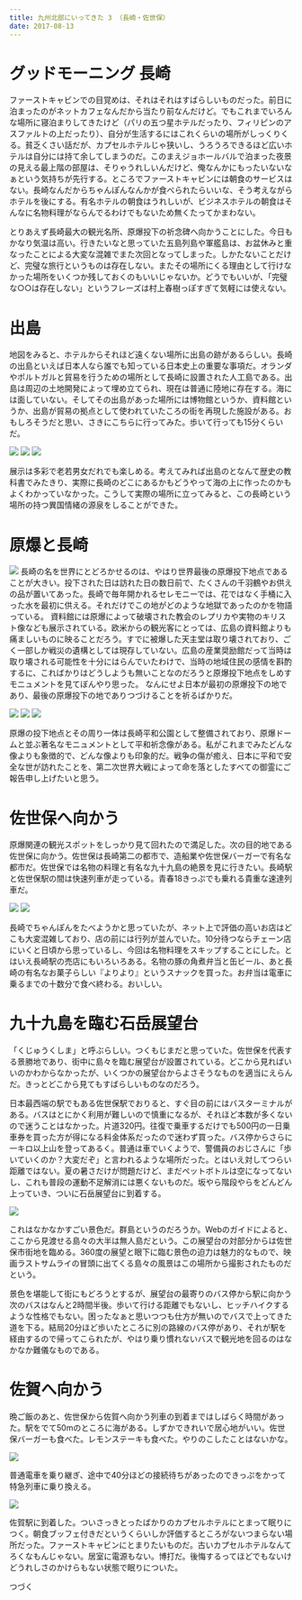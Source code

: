 ```yaml
---
title: 九州北部にいってきた 3 （長崎・佐世保）
date: 2017-08-13
---
```


# グッドモーニング 長崎

ファーストキャビンでの目覚めは、それはそれはすばらしいものだった。前日に泊まったのがネットカフェなんだから当たり前なんだけど。でもこれまでいろんな場所に寝泊まりしてきたけど（パリの五つ星ホテルだったり、フィリピンのアスファルトの上だったり）、自分が生活するにはこれくらいの場所がしっくりくる。貧乏くさい話だが、カプセルホテルじゃ狭いし、うろうろできるほど広いホテルは自分には持て余してしまうのだ。このまえジョホールバルで泊まった夜景の見える最上階の部屋は、そりゃうれしいんだけど、俺なんかにもったいないなぁという気持ちが先行する。ところでファーストキャビンには朝食のサービスはない。長崎なんだからちゃんぽんなんかが食べられたらいいな、そう考えながらホテルを後にする。有名ホテルの朝食はうれしいが、ビジネスホテルの朝食はそんなに名物料理がならんでるわけでもないため無くたってかまわない。

とりあえず長崎最大の観光名所、原爆投下の祈念碑へ向かうことにした。今日もかなり気温は高い。行きたいなと思っていた五島列島や軍艦島は、お盆休みと重なったことによる大変な混雑でまた次回となってしまった。しかたないことだけど、完璧な旅行というものは存在しない。またその場所にくる理由として行けなかった場所をいくつか残しておくのもいいじゃないか。どうでもいいが、「完璧な○○は存在しない」というフレーズは村上春樹っぽすぎて気軽には使えない。

# 出島
地図をみると、ホテルからそれほど遠くない場所に出島の跡があるらしい。長崎の出島といえば日本人なら誰でも知っている日本史上の重要な事項だ。オランダやポルトガルと貿易を行うための場所として長崎に設置された人工島である。出島は周辺の土地開発によって埋め立てられ、現在は普通に陸地に存在する。海には面していない。そしてその出島があった場所には博物館というか、資料館というか、出島が貿易の拠点として使われていたころの街を再現した施設がある。おもしろそうだと思い、さきにこちらに行ってみた。歩いて行っても15分くらいだ。

![](https://photos.xar.sh/35756689253_7205de462f_h.jpg)
![](https://photos.xar.sh/36169405410_d09bb640c8_h.jpg)
![](https://photos.xar.sh/35756690243_92a41d40fa_h.jpg)

展示は多彩で老若男女だれでも楽しめる。考えてみれば出島のとなんて歴史の教科書でみたきり、実際に長崎のどこにあるかもどうやって海の上に作ったのかもよくわかっていなかった。こうして実際の場所に立ってみると、この長崎という場所の持つ異国情緒の源泉をしることができた。

# 原爆と長崎
![](https://photos.xar.sh/36397689222_d3cf838c3d_b.jpg)
長崎の名を世界にとどろかせるのは、やはり世界最後の原爆投下地点であることが大きい。投下された日は訪れた日の数日前で、たくさんの千羽鶴やお供えの品が置いてあった。長崎で毎年開かれるセレモニーでは、花ではなく手桶に入った水を最初に供える。それだけでこの地がどのような地獄であったのかを物語っている。
資料館には原爆によって破壊された教会のレプリカや実物のキリスト像なども展示されている。欧米からの観光客にとっては、広島の資料館よりも痛ましいものに映ることだろう。すでに被爆した天主堂は取り壊されており、ごく一部しか戦災の遺構としては現存していない。広島の産業奨励館だって当時は取り壊される可能性を十分にはらんでいたわけで、当時の地域住民の感情を斟酌するに、こればかりはどうしようも無いことなのだろうと原爆投下地点をしめすモニュメントを見てぼんやり思った。
なんにせよ日本が最初の原爆投下の地であり、最後の原爆投下の地でありつづけることを祈るばかりだ。

![](https://photos.xar.sh/36427902311_66a630d22c_h.jpg)
![](https://photos.xar.sh/36427906801_faa422f48a_h.jpg)
![](https://photos.xar.sh/36169421160_5b22deb5ce_h.jpg)

原爆の投下地点とその周り一体は長崎平和公園として整備されており、原爆ドームと並ぶ著名なモニュメントとして平和祈念像がある。私がこれまでみたどんな像よりも象徴的で、どんな像よりも印象的だ。戦争の傷が癒え、日本に平和で安全な世が訪れたことを、第二次世界大戦によって命を落としたすべての御霊にご報告申し上げたいと思う。

# 佐世保へ向かう
原爆関連の観光スポットをしっかり見て回れたので満足した。次の目的地である佐世保に向かう。佐世保は長崎第二の都市で、造船業や佐世保バーガーで有名な都市だ。佐世保では名物の料理と有名な九十九島の絶景を見に行きたい。長崎駅と佐世保駅の間は快速列車が走っている。青春18きっぷでも乗れる貴重な速達列車だ。

![](https://photos.xar.sh/36169432080_feb314cd46_b.jpg)
![](https://photos.xar.sh/36427914611_109baa1204_b.jpg)

長崎でちゃんぽんをたべようかと思っていたが、ネット上で評価の高いお店はどこも大変混雑しており、店の前には行列が並んでいた。10分待つならチェーン店にいくと日頃から思っているし、今回は名物料理をスキップすることにした。とはいえ長崎駅の売店にもいろいろある。名物の豚の角煮弁当と缶ビール、あと長崎の有名なお菓子らしい『よりより』というスナックを買った。お弁当は電車に乗るまでの十数分で食べ終わる。おいしい。

# 九十九島を臨む石岳展望台
「くじゅうくしま」と呼ぶらしい。つくもじまだと思っていた。佐世保を代表する景勝地であり、街中に島々を臨む展望台が設置されている。どこから見ればいいのかわからなかったが、いくつかの展望台からよさそうなものを適当にえらんだ。きっとどこから見てもすばらしいものなのだろう。

日本最西端の駅でもある佐世保駅でおりると、すぐ目の前にはバスターミナルがある。バスはとにかく利用が難しいので慎重になるが、それほど本数が多くないので迷うことはなかった。片道320円。往復で乗車するだけでも500円の一日乗車券を買った方が得になる料金体系だったので迷わず買った。バス停からさらに一キロ以上山を登ってあるく。普通は車でいくようで、警備員のおじさんに「歩いていくのか？大変だぞ」と言われるような場所だった。とはいえ対してつらい距離ではない。夏の暑さだけが問題だけど、まだペットボトルは空になってないし、これも普段の運動不足解消には悪くないものだ。坂やら階段やらをどんどん上っていき、ついに石岳展望台に到着する。

![](https://photos.xar.sh/35731166924_44af789ef0_h.jpg)

これはなかなかすごい景色だ。群島というのだろうか。Webのガイドによると、ここから見渡せる島々の大半は無人島だという。この展望台の対部分からは佐世保市街地を臨める。360度の展望と眼下に臨む景色の迫力は魅力的なもので、映画ラストサムライの冒頭に出てくる島々の風景はこの場所から撮影されたものだという。

景色を堪能して街にもどろうとするが、展望台の最寄りのバス停から駅に向かう次のバスはなんと2時間半後。歩いて行ける距離でもないし、ヒッチハイクするような性格でもない。困ったなぁと思いつつも仕方が無いのでバスで上ってきた道を下る。結局20分ほど歩いたところに別の路線のバス停があり、それが駅を経由するので帰ってこられたが、やはり乗り慣れないバスで観光地を回るのはなかなか難儀なものである。

# 佐賀へ向かう
晩ご飯のあと、佐世保から佐賀へ向かう列車の到着まではしばらく時間があった。駅をでて50mのところに海がある。しずかできれいで居心地がいい。佐世保バーガーも食べた。レモンステーキも食べた。やりのこしたことはないかな。

![](https://photos.xar.sh/35756721153_39cf987467_h.jpg)

普通電車を乗り継ぎ、途中で40分ほどの接続待ちがあったのできっぷをかって特急列車に乗り換える。

![](https://photos.xar.sh/36427935161_68b02e837e_h.jpg)

佐賀駅に到着した。ついさっきとったばかりのカプセルホテルにとまって眠りにつく。朝食ブッフェ付きだというくらいしか評価するところがないつまらない場所だった。ファーストキャビンにとまりたいものだ。古いカプセルホテルなんてろくなもんじゃない。居室に電源もない。博打だ。後悔するってほどでもないけどうれしさのかけらもない状態で眠りについた。

つづく

